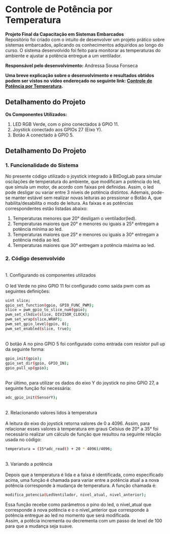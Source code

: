 # Controle de Potência por Temperatura

__Projeto Final da Capacitação em Sistemas Embarcados__<br>
Repositório foi criado com o intuito de desenvolver um projeto prático sobre sistemas embarcados, aplicando os conhecimentos adquiridos ao longo do curso. O sistema desenvolvido foi feito para monitorar as temperaturas do ambiente e ajustar a potência entregue a um ventilador.

__Responsável pelo desenvolvimento:__
Andressa Sousa Fonseca

__Uma breve explicação sobre o desenvolvimento e resultados obtidos podem ser vistos no vídeo endereçado no seguinte link: [Controle de Potência por Temperatura](https://youtu.be/S63_e2cmdzc?si=VAG-EfJSgHWxxnmf).__

## Detalhamento do Projeto

__Os Componentes Utilizados:__
1) LED RGB Verde, com o pino conectados à GPIO 11.
2) Joystick conectado aos GPIOs 27 (Eixo Y).
4) Botão A conectado à GPIO 5.

## Detalhamento Do Projeto

### 1. Funcionalidade do Sistema

No presente código utilizado o joystick integrado à BitDogLab para simular oscilações de temperatura do ambiente, que modificam a potência do led, que simula um motor, de acordo
com faixas pré definidas. Assim, o led pode desligar ou variar entre 3 níveis de potência distintos. Ademais, pode-se manter estável sem realizar novas leituras ao pressionar o Botão A, que habilita/desabilita o modo de leitura. As faixas e as potências correspondentes estão listadas abaixo: <br>
1. Temperaturas menores que 20° desligam o ventilador(led).
2. Temperaturas maiores que 20° e menores ou iguais a 25° entregam a potência mínima ao led.
3. Temperaturas maiores que 25° e menores ou iguais a 30° entregam a potência média ao led.
4. Temperaturas maiores que 30° entregam a potência máxima ao led.

### 2. Código desenvolvido
<br>
1. Configurando os componentes utilizados <br><br>
O led Verde no pino GPIO 11 foi configurado como saída pwm com as seguintes definições:

```bash
uint slice;
gpio_set_function(gpio, GPIO_FUNC_PWM);
slice = pwm_gpio_to_slice_num(gpio);
pwm_set_clkdiv(slice, DIVISOR_CLOCK);
pwm_set_wrap(slice,WRAP);
pwm_set_gpio_level(gpio, 0);
pwm_set_enabled(slice, true);
```
<br>O botão A no pino GPIO 5 foi configurado como entrada com resistor pull up da seguinte forma: 

```bash
gpio_init(gpio);
gpio_set_dir(gpio, GPIO_IN);
gpio_pull_up(gpio);
```

<br>Por último, para utilizar os dados do eixo Y do joystick no pino GPIO 27, a seguinte função foi necessária:
```bash
adc_gpio_init(SensorY);
```
<br>
2. Relacionando valores lidos à temperatura <br><br>
A leitura do eixo do joystick retorna valores de 0 a 4096. Assim, para relacionar esses valores à temperatura em graus Celsius de 20° a 35° foi necessário realizar um cálculo de função que resultou na seguinte relação usada no código: 

```bash
temperatura = (15*adc_read() + 20 * 4096)/4096;
```
<br>
3. Variando a potência <br><br>
Depois que a temperatura é lida e a faixa é identificada, como especificado acima, uma função é chamada para variar entre a potência atual a a nova potência corresponde à mudança de temperatura. A função chamada é:

```bash
modifica_potencia(LedVentilador, nivel_atual, nivel_anterior);
```
Essa função recebe como parâmetros o pino do led, o nível_atual que corresponde à nova potência e o o nível_anterior que corresponde à potência entregue ao led no momento que será modificada.<br>
Assim, a potêcia incrementa ou decrementa com um passo de level de 100 para que a mudança seja suave.
